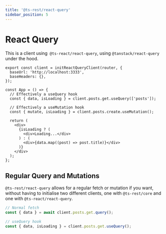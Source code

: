 ```yaml
---
title: '@ts-rest/react-query'
sidebar_position: 5
---
```


# React Query

This is a client using` @ts-react/react-query`, using `@tanstack/react-query` under the hood.

```tsx
export const client = initReactQueryClient(router, {
  baseUrl: 'http://localhost:3333',
  baseHeaders: {},
});

const App = () => {
  // Effectively a useQuery hook
  const { data, isLoading } = client.posts.get.useQuery(['posts']);

  // Effectively a useMutation hook
  const { mutate, isLoading } = client.posts.create.useMutation();

  return (
    <div>
      {isLoading ? (
        <div>Loading...</div>
      ) : (
        <div>{data.map((post) => post.title)}</div>
      )}
    </div>
  );
};
```

## Regular Query and Mutations

`@ts-rest/react-query` allows for a regular fetch or mutation if you want, without having to initialise two different clients, one with `@ts-rest/core` and one with `@ts-react/react-query`.

```typescript
// Normal fetch
const { data } = await client.posts.get.query();

// useQuery hook
const { data, isLoading } = client.posts.get.useQuery();
```
